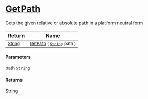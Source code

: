 # [GetPath](./IOExtensions-100663401.md)

Gets the given relative or absolute path in a platform neutral form

| Return | Name | 
| --- | --- | 
| <sub>[String](https://docs.microsoft.com/en-us/dotnet/api/System.String)</sub>| <sub>[GetPath](./IOExtensions-100663401.md) ( [`String`](https://docs.microsoft.com/en-us/dotnet/api/System.String) path )</sub>| <br>


#### Parameters
 path  [`String`](https://docs.microsoft.com/en-us/dotnet/api/System.String)<br>
#### Returns
[String](https://docs.microsoft.com/en-us/dotnet/api/System.String)